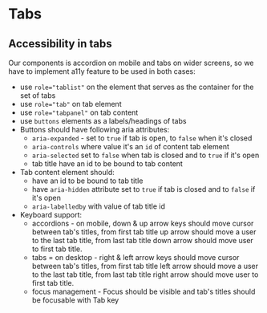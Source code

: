 # Tabs

## Accessibility in tabs
Our components is accordion on mobile and tabs on wider screens, so we have to implement a11y feature to be used in both cases:
* use `role="tablist"` on the element that serves as the container for the set of tabs
* use `role="tab"` on tab element
* use `role="tabpanel"` on tab content
* use `buttons` elements as a labels/headings of tabs
* Buttons should have following aria attributes:
    * `aria-expanded` - set to `true` if tab is open, to `false` when it's closed
    * `aria-controls` where value it's an `id` of content tab element
    * `aria-selected` set to `false` when tab is closed and to `true` if it's open
    * tab title have an id to be bound to tab content
* Tab content element should:
    * have an id to be bound to tab title
    * have `aria-hidden` attribute set to `true` if tab is closed and to `false` if it's open
    * `aria-labelledby` with value of tab title id
* Keyboard support:
    * accordions - on mobile, down & up arrow keys should move cursor between tab's titles, from first tab title up arrow should move a user to the last tab title, from last tab title down arrow should move user to first tab title.
    * tabs = on desktop - right & left arrow keys should move cursor between tab's titles, from first tab title left arrow should move a user to the last tab title, from last tab title right arrow should move user to first tab title.
    * focus management - Focus should be visible and tab's titles should be focusable with Tab key
